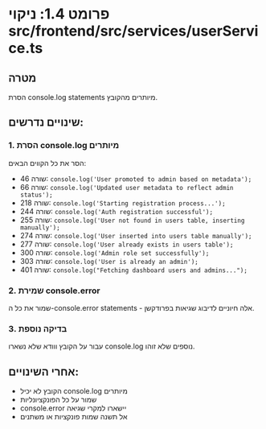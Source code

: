 # פרומט 1.4: ניקוי src/frontend/src/services/userService.ts

## מטרה

הסרת console.log statements מיותרים מהקובץ.

## שינויים נדרשים:

### 1. הסרת console.log מיותרים

הסר את כל הקווים הבאים:

- שורה 46: `console.log('User promoted to admin based on metadata');`
- שורה 66: `console.log('Updated user metadata to reflect admin status');`
- שורה 218: `console.log('Starting registration process...');`
- שורה 244: `console.log('Auth registration successful');`
- שורה 255: `console.log('User not found in users table, inserting manually');`
- שורה 274: `console.log('User inserted into users table manually');`
- שורה 277: `console.log('User already exists in users table');`
- שורה 300: `console.log('Admin role set successfully');`
- שורה 303: `console.log('User is already an admin');`
- שורה 401: `console.log("Fetching dashboard users and admins...");`

### 2. שמירת console.error

שמור את כל ה-console.error statements - אלה חיוניים לדיבוג שגיאות בפרודקשן.

### 3. בדיקה נוספת

עבור על הקובץ ווודא שלא נשארו console.log נוספים שלא זוהו.

## אחרי השינויים:

- הקובץ לא יכיל console.log מיותרים
- שמור על כל הפונקציונליות
- console.error יישארו למקרי שגיאה
- אל תשנה שמות פונקציות או משתנים
